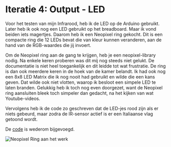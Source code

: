 # Iteratie 4: Output - LED
Voor het testen van mijn Infrarood, heb ik de LED op de Arduino gebruikt. Later heb ik ook nog een LED gebruikt op het breadboard. Maar ik vond beiden iets magertjes. Daarom heb ik een Neopixel ring gekocht. Dit is een compacte ring die 12 LEDs bevat die van kleur kunnen veranderen, aan de hand van de RGB-waardes die jij invoert.

Om de Neopixel ring aan de gang te krijgen, heb je een neopixel-library nodig. Na enkele keren proberen was dit mij nog steeds niet gelukt. De documentatie is niet heel toegankelijk en dit leidde tot wat frustratie. De ring is dan ook meerdere keren in de hoek van de kamer belandt. Ik had ook nog een 8x8 LED Matrix die ik nog nooit had gebruikt en wilde die een kans geven. Dat wilde ook niet vlotten, waarop ik besloot een simpele LED te laten branden. Gelukkig heb ik toch nog even doorgezet, want de Neopixel ring aansluiten bleek toch simpeler dan gedacht, na het kijken van wat Youtube-videos.

Vervolgens heb ik de code zo geschreven dat de LED-jes rood zijn als er niets gebeurd, maar zodra de IR-sensor actief is er een Italiaanse vlag getoond wordt.

De [code](code/neopixelring.ino) is wederom bijgevoegd.

![Neopixel Ring aan het werk](https://www.youtube.com/watch?v=p1y6z9ZxNrA&feature=youtu.be)